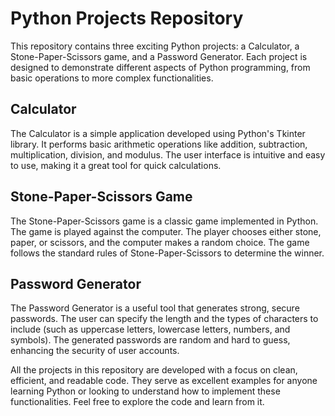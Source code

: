 # Python Projects Repository

This repository contains three exciting Python projects: a Calculator, a Stone-Paper-Scissors game, and a Password Generator. Each project is designed to demonstrate different aspects of Python programming, from basic operations to more complex functionalities.

## Calculator
The Calculator is a simple application developed using Python's Tkinter library. It performs basic arithmetic operations like addition, subtraction, multiplication, division, and modulus. The user interface is intuitive and easy to use, making it a great tool for quick calculations.

## Stone-Paper-Scissors Game
The Stone-Paper-Scissors game is a classic game implemented in Python. The game is played against the computer. The player chooses either stone, paper, or scissors, and the computer makes a random choice. The game follows the standard rules of Stone-Paper-Scissors to determine the winner.

## Password Generator
The Password Generator is a useful tool that generates strong, secure passwords. The user can specify the length and the types of characters to include (such as uppercase letters, lowercase letters, numbers, and symbols). The generated passwords are random and hard to guess, enhancing the security of user accounts.

All the projects in this repository are developed with a focus on clean, efficient, and readable code. They serve as excellent examples for anyone learning Python or looking to understand how to implement these functionalities. Feel free to explore the code and learn from it.

